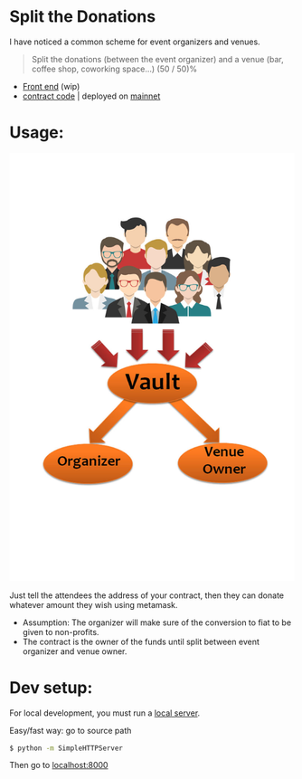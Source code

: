 Split the Donations
====

I have noticed a common scheme for event organizers and venues.

> Split the donations (between the event organizer) and a venue (bar, coffee shop, coworking space...) (50 / 50)%

* [Front end](https://mohamedhayibor.github.io/splitDonations/) (wip)
* [contract code](https://github.com/mohamedhayibor/splitDonations/blob/master/contracts/splitDonations.sol) | deployed on [mainnet](https://etherscan.io/address/0xcea99a910ab4a50225e93b9b96f53ae8f4ceb92d)

Usage:
=========

![vault image](vault1.jpg)

Just tell the attendees the address of your contract, then they can donate whatever amount they wish using metamask.

* Assumption: The organizer will make sure of the conversion to fiat to be given to non-profits.
* The contract is the owner of the funds until split between event organizer and venue owner.


Dev setup:
========

For local development, you must run a [local server](https://github.com/MetaMask/faq/blob/master/DEVELOPERS.md#globe_with_meridians-https---web-server-required).

Easy/fast way: go to source path

```sh
$ python -m SimpleHTTPServer
```

Then go to [localhost:8000](http://localhost:8000/)
